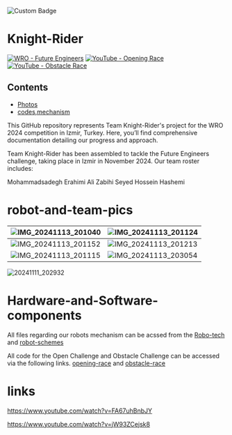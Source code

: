 ![Custom Badge](https://img.shields.io/badge/Background-Light_Blue-f0f8ff)

# Knight-Rider
[![WRO - Future Engineers](https://img.shields.io/badge/WRO-Future_Engineers-2e52af)](https://wro-association.org/wp-content/uploads/WRO-2024-Future-Engineers-Self-Driving-Cars-General-Rules.pdf)
[![YouTube - Opening Race](https://img.shields.io/badge/YouTube-▶️%20Opening_Race-df3e3e?logo=youtube)](https://www.youtube.com/watch?v=FA67uhBnbJY)
[![YouTube - Obstacle Race](https://img.shields.io/badge/YouTube-▶️%20Obstacle_Race-df3e3e?logo=youtube)](https://www.youtube.com/watch?v=jW93ZCejsk8)

## Contents

- [Photos](#robot-and-team-pics)
- [codes,mechanism](#Hardware-and-Software-components)
  
 

This GitHub repository represents Team Knight-Rider's project for the WRO 2024 competition in Izmir, Turkey. Here, you’ll find comprehensive documentation detailing our progress and approach.

Team Knight-Rider has been assembled to tackle the Future Engineers challenge, taking place in Izmir in November 2024. Our team roster includes:

Mohammadsadegh Erahimi
Ali Zabihi
Seyed Hossein Hashemi









# robot-and-team-pics
| ![IMG_20241113_201040](https://github.com/user-attachments/assets/080e961b-9581-43a4-a03b-9e1ca9c4cd18) |   ![IMG_20241113_201124](https://github.com/user-attachments/assets/be7d053d-73b4-482a-9262-b8d308e9e892)|
| -------------------------- | ---------------------------- |
| ![IMG_20241113_201152](https://github.com/user-attachments/assets/0facb316-dfe9-4eac-bc6f-a149c6a88545)|  ![IMG_20241113_201213](https://github.com/user-attachments/assets/49c2a46b-364f-4644-848b-3b393dd53653)|
|![IMG_20241113_201115](https://github.com/user-attachments/assets/3d2a73e8-c35d-48a0-98e0-7c5b6215d475)| ![IMG_20241113_203054](https://github.com/user-attachments/assets/b7baea06-6374-4ec4-89ad-16933c73e3c7)|

![20241111_202932](https://github.com/user-attachments/assets/adfe61d0-d9bd-49d0-8a43-78930a89654a)

# Hardware-and-Software-components
All files regarding our robots mechanism can be acssed from the [Robo-tech](/Robot-Mechanism.md) and [robot-schemes](/schemes.md)

All code for the Open Challenge and Obstacle Challenge can be accessed via the following links.  [opening-race](/open-chalenge.ev3 ) and [obstacle-race](/14030903-New-Full.ev3)

# links
https://www.youtube.com/watch?v=FA67uhBnbJY

https://www.youtube.com/watch?v=jW93ZCejsk8


